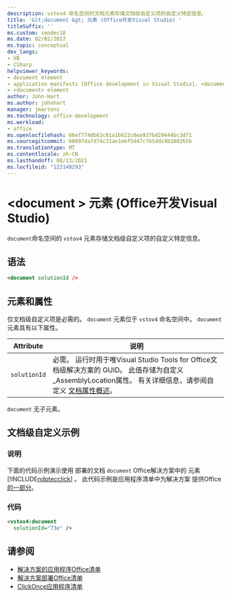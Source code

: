 ```yaml
---
description: vstov4 命名空间的文档元素存储文档级自定义项的自定义特定信息。
title: '&lt;document &gt; 元素 (Office开发Visual Studio) '
titleSuffix: ''
ms.custom: seodec18
ms.date: 02/02/2017
ms.topic: conceptual
dev_langs:
- VB
- CSharp
helpviewer_keywords:
- document element
- application manifests [Office development in Visual Studio], <document> element
- <document> element
author: John-Hart
ms.author: johnhart
manager: jmartens
ms.technology: office-development
ms.workload:
- office
ms.openlocfilehash: 66ef774db63c01a1b622c6ea937bd29444bc3d71
ms.sourcegitcommit: 68897da7d74c31ae1ebf5d47c7b5ddc9b108265b
ms.translationtype: MT
ms.contentlocale: zh-CN
ms.lasthandoff: 08/13/2021
ms.locfileid: "122148293"
---
```

# <a name="ltdocumentgt-element-office-development-in-visual-studio"></a>&lt;document &gt; 元素 (Office开发Visual Studio) 
  `document`命名空间的 `vstov4` 元素存储文档级自定义项的自定义特定信息。

## <a name="syntax"></a>语法

```xml
<document solutionId />
```

## <a name="elements-and-attributes"></a>元素和属性
 仅文档级自定义项是必需的。 `document` 元素位于 `vstov4` 命名空间中。 `document` 元素具有以下属性。

|Attribute|说明|
|---------------|-----------------|
|`solutionId`|必需。 运行时用于唯Visual Studio Tools for Office文档级解决方案的 GUID。 此值存储为自定义_AssemblyLocation属性。 有关详细信息，请参阅自定义 [文档属性概述](../vsto/custom-document-properties-overview.md)。|

 `document` 无子元素。

## <a name="document-level-customization-example"></a>文档级自定义示例

### <a name="description"></a>说明
 下面的代码示例演示使用 部署的文档 `document` Office解决方案中的 元素 [!INCLUDE[ndptecclick](../vsto/includes/ndptecclick-md.md)] 。 此代码示例是应用程序清单中为解决方案 提供Office[的一部分](../vsto/application-manifests-for-office-solutions.md)。

### <a name="code"></a>代码

```xml
<vstov4:document
  solutionId="73e" />
```

## <a name="see-also"></a>请参阅

- [解决方案的应用程序Office清单](../vsto/application-manifests-for-office-solutions.md)
- [解决方案部署Office清单](../vsto/deployment-manifests-for-office-solutions.md)
- [ClickOnce应用程序清单](../deployment/clickonce-application-manifest.md)
